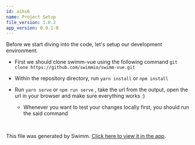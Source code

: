 ```yaml
---
id: aihs6
name: Project Setup
file_version: 1.0.2
app_version: 0.9.1-0
---
```


Before we start diving into the code, let's setup our development environment.

*   First we should clone swimm-vue using the following command `git clone https://github.com/swimmio/swimm-vue.git`
    
*   Within the repository directory, run `yarn install` or `npm install`
    
*   Run `yarn serve` or `npm run serve` , take the url from the output, open the url in your browser and make sure everything works :)
    
    *   Whenever you want to test your changes locally first, you should run the said command

<br/>

This file was generated by Swimm. [Click here to view it in the app](https://app.swimm.io/repos/DvJKcoPbOxqDEprL3Lun/docs/aihs6).